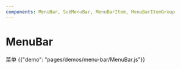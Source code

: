 ```yaml
---
components: MenuBar, SubMenuBar, MenuBarItem, MenuBarItemGroup
---
```

# MenuBar
菜单
{{"demo": "pages/demos/menu-bar/MenuBar.js"}}




